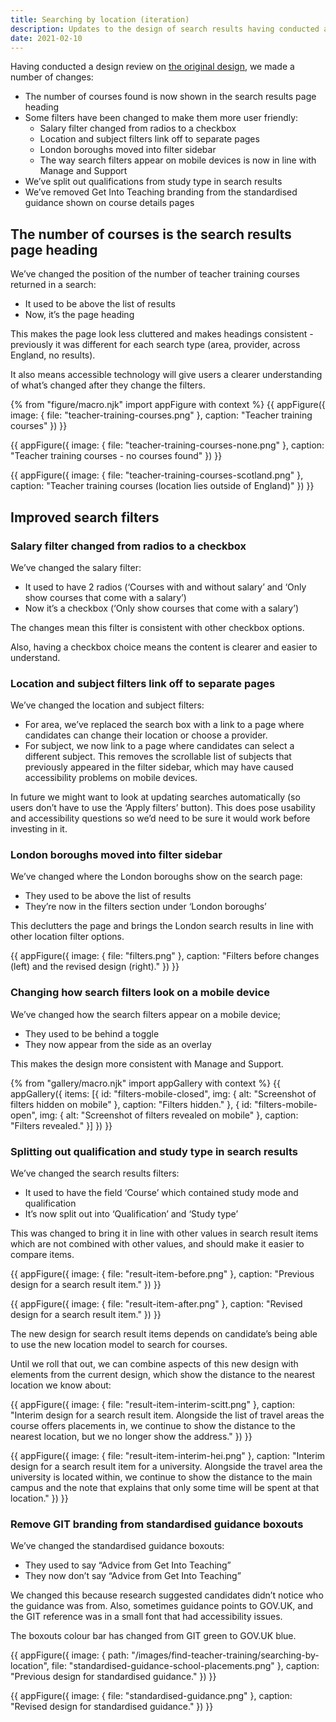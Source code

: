 ```yaml
---
title: Searching by location (iteration)
description: Updates to the design of search results having conducted a design review.
date: 2021-02-10
---
```


Having conducted a design review on [the original design](/find-teacher-training/searching-by-location), we made a number of changes:

* The number of courses found is now shown in the search results page heading
* Some filters have been changed to make them more user friendly:
  * Salary filter changed from radios to a checkbox
  * Location and subject filters link off to separate pages
  * London boroughs moved into filter sidebar
  * The way search filters appear on mobile devices is now in line with Manage and Support
* We’ve split out qualifications from study type in search results
* We’ve removed Get Into Teaching branding from the standardised guidance shown on course details pages

## The number of courses is the search results page heading

We’ve changed the position of the number of teacher training courses returned in a search:

* It used to be above the list of results
* Now, it’s the page heading

This makes the page look less cluttered and makes headings consistent - previously it was different for each search type (area, provider, across England, no results).

It also means accessible technology will give users a clearer understanding of what’s changed after they change the filters.

{% from "figure/macro.njk" import appFigure with context %}
{{ appFigure({
  image: {
    file: "teacher-training-courses.png"
  },
  caption: "Teacher training courses"
}) }}

{{ appFigure({
  image: {
    file: "teacher-training-courses-none.png"
  },
  caption: "Teacher training courses - no courses found"
}) }}

{{ appFigure({
  image: {
    file: "teacher-training-courses-scotland.png"
  },
  caption: "Teacher training courses (location lies outside of England)"
}) }}

## Improved search filters

### Salary filter changed from radios to a checkbox

We’ve changed the salary filter:

* It used to have 2 radios (‘Courses with and without salary’ and ‘Only show courses that come with a salary’)
* Now it’s a checkbox (‘Only show courses that come with a salary’)

The changes mean this filter is consistent with other checkbox options.

Also, having a checkbox choice means the content is clearer and easier to understand.

### Location and subject filters link off to separate pages

We’ve changed the location and subject filters:

* For area, we’ve replaced the search box with a link to a page where candidates can change their location or choose a provider.
* For subject, we now link to a page where candidates can select a different subject. This removes the scrollable list of subjects that previously appeared in the filter sidebar, which may have caused accessibility problems on mobile devices.

In future we might want to look at updating searches automatically (so users don’t have to use the ‘Apply filters’ button). This does pose usability and accessibility questions so we’d need to be sure it would work before investing in it.

### London boroughs moved into filter sidebar

We’ve changed where the London boroughs show on the search page:

* They used to be above the list of results
* They’re now in the filters section under ‘London boroughs’

This declutters the page and brings the London search results in line with other location filter options.

{{ appFigure({
  image: {
    file: "filters.png"
  },
  caption: "Filters before changes (left) and the revised design (right)."
}) }}

### Changing how search filters look on a mobile device

We’ve changed how the search filters appear on a mobile device;

* They used to be behind a toggle
* They now appear from the side as an overlay

This makes the design more consistent with Manage and Support.

{% from "gallery/macro.njk" import appGallery with context %}
{{ appGallery({
  items: [{
    id: "filters-mobile-closed",
    img: {
      alt: "Screenshot of filters hidden on mobile"
    },
    caption: "Filters hidden."
  }, {
    id: "filters-mobile-open",
    img: {
      alt: "Screenshot of filters revealed on mobile"
    },
    caption: "Filters revealed."
  }]
}) }}

### Splitting out qualification and study type in search results

We’ve changed the search results filters:

* It used to have the field ‘Course’ which contained study mode and qualification
* It’s now split out into ‘Qualification’ and ‘Study type’

This was changed to bring it in line with other values in search result items which are not combined with other values, and should make it easier to compare items.

{{ appFigure({
  image: {
    file: "result-item-before.png"
  },
  caption: "Previous design for a search result item."
}) }}

{{ appFigure({
  image: {
    file: "result-item-after.png"
  },
  caption: "Revised design for a search result item."
}) }}

The new design for search result items depends on candidate’s being able to use the new location model to search for courses.

Until we roll that out, we can combine aspects of this new design with elements from the current design, which show the distance to the nearest location we know about:

{{ appFigure({
  image: {
    file: "result-item-interim-scitt.png"
  },
  caption: "Interim design for a search result item. Alongside the list of travel areas the course offers placements in, we continue to show the distance to the nearest location, but we no longer show the address."
}) }}

{{ appFigure({
  image: {
    file: "result-item-interim-hei.png"
  },
  caption: "Interim design for a search result item for a university. Alongside the travel area the university is located within, we continue to show the distance to the main campus and the note that explains that only some time will be spent at that location."
}) }}

### Remove GIT branding from standardised guidance boxouts

We’ve changed the standardised guidance boxouts:

* They used to say “Advice from Get Into Teaching”
* They now don’t say “Advice from Get Into Teaching”

We changed this because research suggested candidates didn’t notice who the guidance was from. Also, sometimes guidance points to GOV.UK, and the GIT reference was in a small font that had accessibility issues.

The boxouts colour bar has changed from GIT green to GOV.UK blue.

{{ appFigure({
  image: {
    path: "/images/find-teacher-training/searching-by-location",
    file: "standardised-guidance-school-placements.png"
  },
  caption: "Previous design for standardised guidance."
}) }}

{{ appFigure({
  image: {
    file: "standardised-guidance.png"
  },
  caption: "Revised design for standardised guidance."
}) }}
